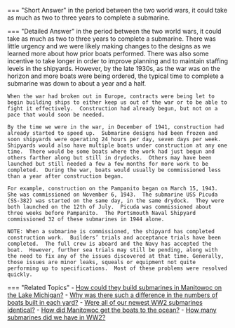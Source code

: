 
=== "Short Answer"
    in the period between the two world wars, it could take as much as two to three years to complete a submarine.

=== "Detailed Answer"
    in the period between the two world wars, it could take as much as two to three years to complete a submarine.  There was little urgency and we were likely making changes to the designs as we learned more about how prior boats performed.  There was also some incentive to take longer in order to improve planning and to maintain staffing levels in the shipyards.  However, by the late 1930s, as the war was on the horizon and more boats were being ordered, the typical time to complete a submarine was down to about a year and a half.

    When the war had broken out in Europe, contracts were being let to begin building ships to either keep us out of the war or to be able to fight it effectively.  Construction had already begun, but not on a pace that would soon be needed.

    By the time we were in the war, in December of 1941, construction had already started to speed up.  Submarine designs had been frozen and soon shipyards were operating 24 hours per day, seven days per week.  Shipyards would also have multiple boats under construction at any one time.  There would be some boats where the work had just begun and others farther along but still in drydocks.  Others may have been launched but still needed a few a few months for more work to be completed.  During the war, boats would usually be commissioned less than a year after construction began.

    For example, construction on the Pampanito began on March 15, 1943.  She was commissioned on November 6, 1943.  The submarine USS Picuda (SS-382) was started on the same day, in the same drydock.  They were both launched on the 12th of July.  Picuda was commissioned about three weeks before Pampanito.  The Portsmouth Naval Shipyard commissioned 32 of these submarines in 1944 alone.

    NOTE: When a submarine is commissioned, the shipyard has completed construction work.  Builders’ trials and acceptance trials have been completed.  The full crew is aboard and the Navy has accepted the boat.  However, further sea trials may still be pending, along with the need to fix any of the issues discovered at that time. Generally, those issues are minor leaks, squeals or equipment not quite performing up to specifications.  Most of these problems were resolved quickly.

=== "Related Topics"
    - [How could they build submarines in Manitowoc on the Lake Michigan?](../FAQs/how-could-they-build-submarines-in-manitowoc-on-the-lake-michigan.md)
    - [Why was there such a difference in the numbers of boats built in each yard?](../FAQs/why-was-there-such-a-difference-in-the-numbers-of-boats-built-in-each-yard.md)
    - [Were all of our newest WW2 submarines identical?](../FAQs/were-all-of-our-newest-ww2-submarines-identical.md)
    - [How did Manitowoc get the boats to the ocean?](../FAQs/how-did-manitowoc-get-the-boats-to-the-ocean.md)
    - [How many submarines did we have in WW2?](../FAQs/how-many-submarines-did-we-have-in-ww2.md)
